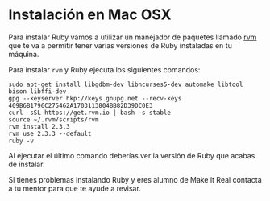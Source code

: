 # Instalación en Mac OSX

Para instalar Ruby vamos a utilizar un manejador de paquetes llamado [rvm](https://rvm.io/) que te va a permitir tener varias versiones de Ruby instaladas en tu máquina.

Para instalar `rvm` y Ruby ejecuta los siguientes comandos:

```
sudo apt-get install libgdbm-dev libncurses5-dev automake libtool bison libffi-dev
gpg --keyserver hkp://keys.gnupg.net --recv-keys 409B6B1796C275462A1703113804BB82D39DC0E3
curl -sSL https://get.rvm.io | bash -s stable
source ~/.rvm/scripts/rvm
rvm install 2.3.3
rvm use 2.3.3 --default
ruby -v
```

Al ejecutar el último comando deberías ver la versión de Ruby que acabas de instalar.

Si tienes problemas instalando Ruby y eres alumno de Make it Real contacta a tu mentor para que te ayude a revisar.
